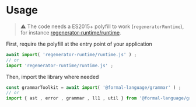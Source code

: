 # Usage

> :warning: The code needs a ES2015+ polyfill to work (`regeneratorRuntime`),
> for instance [regenerator-runtime/runtime](https://babeljs.io/docs/usage/polyfill).

First, require the polyfill at the entry point of your application
```js
await import( 'regenerator-runtime/runtime.js' ) ;
// or
import 'regenerator-runtime/runtime.js' ;
```

Then, import the library where needed
```js
const grammarToolkit = await import( '@formal-language/grammar' ) ;
// or
import { ast , error , grammar , ll1 , util } from '@formal-language/grammar' ;
```
